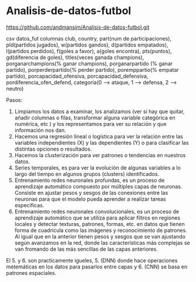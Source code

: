 # Analisis-de-datos-futbol
https://github.com/andmansim/Analisis-de-datos-futbol.git

csv datos_fut
columnas
club, country, part(num de participaciones), pld(partidos jugados), w(partidos gandos), d(partidos empatados), l(partidos perdidos), f(goles a favor), a(goles encontra), pts(puntos), gd(diferencia de goles), titles(veces ganada champions), porganarchampions(% ganar champions), porganarpartido (% ganar partido), porperderpartido(% perder partido), poremppartio(% empatar partido), porcapacidad_ofensiva, porcapacidad_defensiva, pordiferencia_ofen_defend, categoria(0 --> ataque, 1 --> defensa, 2 --> neutro)

Pasos:
1. Limpiamos los datos a examinar, los analizamos (ver si hay que quitar, añadir columnas o filas, transformar alguna variable categórica en numérica, etc ) y los representamos para ver su relación y que información nos dan. 
2. Hacemos una regresión lineal o logística para ver la relación entre las variables independientes (X) y las dependientes (Y) o para clasificar las distintas opciones o resultados. 
3. Hacemos la clusterización para ver patrones o tendencias en nuestros datos. 
4. Series temporales, es para ver la evolución de algunas variables a lo largo del tiempo en algunos grupos (clusters) identificados. 
5. Entrenamiento redes neuronales profundas, es un proceso de aprendizaje automático compuesto por múltiples capas de neuronas. Consiste en ajustar pesos y sesgos de las conexiones entre las neuronas para que el modelo pueda aprender a realizar tareas específicas.  
6. Entrenamiento redes neuronales convolucionales, es un proceso de aprendizaje automático que se utiliza para aplicar filtros en regiones locales y detectar texturas, patrones, formas, etc. en datos que tienen forma de cuadrícula como las imágenes y reconocimiento de patrones. Al igual que en la anterior tienen pesos y sesgos que se van ajustando según avanzamos en la red, donde las características más complejas se van fromando de las más sencillas de las capas anteriores. 

El 5. y 6. son practicamente igueles, 5. (DNN) donde hace operaciones metemáticas en los datos para pasarlos entre capas y 6. (CNN) se basa en patrones espaciales. 